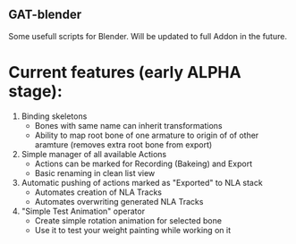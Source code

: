 ## GAT-blender

Some usefull scripts for Blender. Will be updated to full Addon in the future.

# Current features (early ALPHA stage):
1. Binding skeletons
	* Bones with same name can inherit transformations
	* Ability to map root bone of one armature to origin of of other aramture (removes extra root bone from export)
1. Simple manager of all available Actions
	* Actions can be marked for Recording (Bakeing) and Export
	* Basic renaming in clean list view
1. Automatic pushing of actions marked as "Exported" to NLA stack
	* Automates creation of NLA Tracks
	* Automates overwriting generated NLA Tracks
1. "Simple Test Animation" operator
	* Create simple rotation animation for selected bone
	* Use it to test your weight painting while working on it
